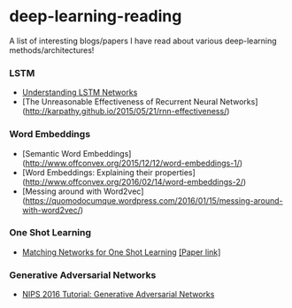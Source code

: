 # deep-learning-reading
A list of interesting blogs/papers I have read about various deep-learning methods/architectures!

### LSTM
* [Understanding LSTM Networks](http://colah.github.io/posts/2015-08-Understanding-LSTMs/)
* [The Unreasonable Effectiveness of Recurrent Neural Networks] (http://karpathy.github.io/2015/05/21/rnn-effectiveness/)

### Word Embeddings
* [Semantic Word Embeddings] (http://www.offconvex.org/2015/12/12/word-embeddings-1/)
* [Word Embeddings: Explaining their properties] (http://www.offconvex.org/2016/02/14/word-embeddings-2/)
* [Messing around with Word2vec] (https://quomodocumque.wordpress.com/2016/01/15/messing-around-with-word2vec/)

### One Shot Learning
* [Matching Networks for One Shot Learning](https://github.com/karpathy/paper-notes/blob/master/matching_networks.md) [[Paper link]](https://arxiv.org/abs/1606.04080)

### Generative Adversarial Networks
* [NIPS 2016 Tutorial: Generative Adversarial Networks](https://arxiv.org/abs/1701.00160)
